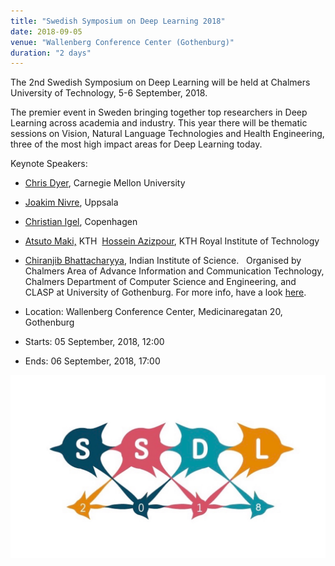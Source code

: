 ```yaml
---
title: "Swedish Symposium on Deep Learning 2018"
date: 2018-09-05	
venue: "Wallenberg Conference Center (Gothenburg)"
duration: "2 days"
---
```


The 2nd Swedish Symposium on Deep Learning will be held at Chalmers
University of Technology, 5-6 September, 2018. 

The premier event in Sweden bringing together top researchers in Deep
Learning across academia and industry. This year there will be thematic
sessions on Vision, Natural Language Technologies and Health
Engineering, three of the most high impact areas for Deep Learning
today.

Keynote Speakers:
* [Chris Dyer](http://www.cs.cmu.edu/~cdyer/), Carnegie Mellon
University 
* [Joakim Nivre](https://stp.lingfil.uu.se/~nivre/), Uppsala 
* [Christian Igel](https://christian-igel.github.io/), Copenhagen 
* [Atsuto Maki,](https://www.kth.se/profile/atsuto) KTH 
[Hossein Azizpour](http://www.csc.kth.se/~azizpour/), KTH Royal
Institute of Technology 
* [Chiranjib
Bhattacharyya](https://scholar.google.com/citations?user=SbYoEmQAAAAJ&hl=en),
Indian Institute of Science.
 
Organised by Chalmers Area of Advance Information and Communication
Technology, Chalmers Department of Computer Science and Engineering, and
CLASP at University of Gothenburg. For more info, have a look
[here](https://clasp.gu.se/news-events/the-second-swedish-symposium-on-deep-learning-). 

* Location: Wallenberg Conference Center, Medicinaregatan 20, Gothenburg
* Starts: 05 September, 2018, 12:00
* Ends: 06 September, 2018, 17:00

![SSDL2018](./1689560_pwsrodk-trma4hmp29hdka_thumb_e9.jpg)
